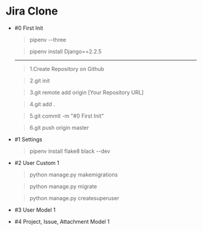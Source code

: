 # Jira Clone 

- #0 First Init 

    > pipenv --three 

    > pipenv install Django==2.2.5

    --------------------------------------------------------------
    
    > 1.Create Repository on Github 

    > 2.git init

    > 3.git remote add origin [Your Repository URL]

    > 4.git add .

    > 5.git commit -m "#0 First Init" 

    > 6.git push origin master 


- #1 Settings

    > pipenv install flake8 black --dev 

- #2 User Custom 1

    > python manage.py makemigrations

    > python manage.py migrate 

    > python manage.py createsuperuser 

- #3 User Model 1

- #4 Project, Issue, Attachment Model 1

    